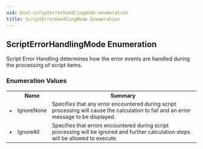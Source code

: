 ```yaml
---
uid: biml-scripterrorhandlingmode-enumeration
title: ScriptErrorHandlingMode Enumeration
---
```


## ScriptErrorHandlingMode Enumeration

<div class="LanguageSummary"><div class ="SummaryItem">Script Error Handling determines how the error events are handled during the processing of script items.</div></div>
<div class="EnumValueGroup">

### Enumeration Values

<table id="EnumValue" class="MemberList"><tbody><tr><th class="MemberTypeIconColumnHeader">&nbsp;</th><th class="MemberNameColumnHeader">Name</th><th class="MemberSummaryColumnHeader">Summary</th></tr><tr class="cd0"><td align="center" class="MemberTypeIcon"><img src="enumValue.png"></img></td><td class="MemberName">IgnoreNone</td><td class="MemberSummary"><div class ="SummaryItem">Specifies that any error encountered during script processing will cause the calculation to fail and an error message to be displayed.</div></td></tr><tr class="cd1"><td align="center" class="MemberTypeIcon"><img src="enumValue.png"></img></td><td class="MemberName">IgnoreAll</td><td class="MemberSummary"><div class ="SummaryItem">Specifies that errors encountered during script processing will be ignored and further calculation steps will be allowed to execute.</div></td></tr></tbody></table>
</div>